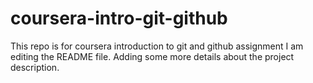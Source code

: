# coursera-intro-git-github
This repo is for coursera introduction to git and github assignment
I am editing the README file. Adding some more details about the project description.
